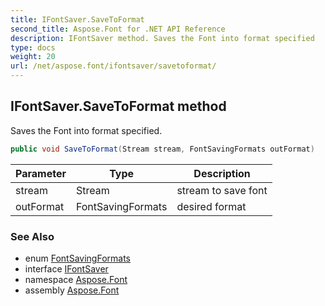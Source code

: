 ```yaml
---
title: IFontSaver.SaveToFormat
second_title: Aspose.Font for .NET API Reference
description: IFontSaver method. Saves the Font into format specified
type: docs
weight: 20
url: /net/aspose.font/ifontsaver/savetoformat/
---
```

## IFontSaver.SaveToFormat method

Saves the Font into format specified.

```csharp
public void SaveToFormat(Stream stream, FontSavingFormats outFormat)
```

| Parameter | Type | Description |
| --- | --- | --- |
| stream | Stream | stream to save font |
| outFormat | FontSavingFormats | desired format |

### See Also

* enum [FontSavingFormats](../../fontsavingformats/)
* interface [IFontSaver](../)
* namespace [Aspose.Font](../../../aspose.font/)
* assembly [Aspose.Font](../../../)


